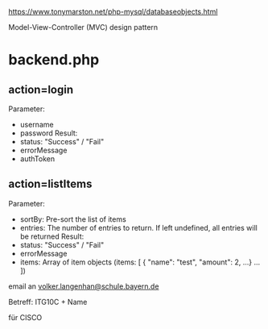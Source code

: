 https://www.tonymarston.net/php-mysql/databaseobjects.html

Model-View-Controller (MVC) design pattern


# backend.php

## action=login

Parameter:
- username
- password
Result:
- status: "Success" / "Fail"
- errorMessage
- authToken

## action=listItems

Parameter:
- sortBy: Pre-sort the list of items
- entries: The number of entries to return. If left undefined, all entries will be returned
Result:
- status: "Success" / "Fail"
- errorMessage
- items: Array of item objects (items: [ { "name": "test", "amount": 2, ...} ... ])


email an volker.langenhan@schule.bayern.de

Betreff: ITG10C + Name

für CISCO
